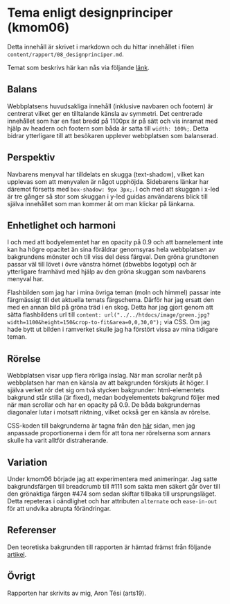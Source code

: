 ---
---
Tema enligt designprinciper (kmom06)
=========================

Detta innehåll är skrivet i markdown och du hittar innehållet i filen `content/rapport/08_designprinciper.md`.

Temat som beskrivs här kan nås via följande [länk](rapport/designprinciper?style=kmom06-designprinciper).

Balans
-----------------------

Webbplatsens huvudsakliga innehåll (inklusive navbaren och footern) är centrerat vilket ger en tilltalande känsla av symmetri. Det centrerade innehållet som har en fast bredd på 1100px är på sätt och vis inramat med hjälp av headern och footern som båda är satta till ```width: 100%;```. Detta bidrar ytterligare till att besökaren upplever webbplatsen som balanserad.

Perspektiv
-----------------------

Navbarens menyval har tilldelats en skugga (text-shadow), vilket kan upplevas som att menyvalen är något upphöjda. Sidebarens länkar har däremot försetts med ```box-shadow: 9px 3px;```. I och med att skuggan i x-led är tre gånger så stor som skuggan i y-led guidas användarens blick till själva innehållet som man kommer åt om man klickar på länkarna.

Enhetlighet och harmoni
-----------------------

I och med att bodyelementet har en opacity på 0.9 och att barnelement inte kan ha högre opacitet än sina föräldrar genomsyras hela webbplatsen av bakgrundens mönster och till viss del dess färgval. Den gröna grundtonen passar väl till lövet i övre vänstra hörnet (dbwebbs logotyp) och är ytterligare framhävd med hjälp av den gröna skuggan som navbarens menyval har.

Flashbilden som jag har i mina övriga teman (moln och himmel) passar inte färgmässigt till det aktuella temats färgschema. Därför har jag ersatt den med en annan bild på gröna träd i en skog. Detta har jag gjort genom att sätta flashbildens url till ```content: url("../../htdocs/image/green.jpg?width=1100&height=150&crop-to-fit&area=0,0,30,0");``` via CSS. Om jag hade bytt ut bilden i ramverket skulle jag ha förstört vissa av mina tidigare teman.

Rörelse
-----------------------

Webbplatsen visar upp flera rörliga inslag. När man scrollar neråt på webbplatsen har man en känsla av att bakgrunden förskjuts åt höger. I själva verket rör det sig om två stycken bakgrunder: html-elementets bakgrund står stilla (är fixed), medan bodyelementets bakgrund följer med när man scrollar och har en opacity på 0.9. De båda bakgrundernas diagonaler lutar i motsatt riktning, vilket också ger en känsla av rörelse.

CSS-koden till bakgrunderna är tagna från den [här](https://www.gradientmagic.com/browse) sidan, men jag anpassade proportionerna i dem för att tona ner rörelserna som annars skulle ha varit alltför distraherande.

Variation
-----------------------

Under kmom06 började jag att experimentera med animeringar. Jag satte bakgrundsfärgen till breadcrumb till #111 som sakta men säkert går över till den grönaktiga färgen #474 som sedan skiftar tillbaka till ursprungsläget. Detta repeteras i oändlighet och har attributen ```alternate``` och ```ease-in-out``` för att undvika abrupta förändringar.

Referenser
-----------------------

Den teoretiska bakgrunden till rapporten är hämtad främst från följande [artikel](https://www.canva.com/learn/design-elements-principles/).

Övrigt
-----------------------

Rapporten har skrivits av mig, Aron Tési (arts19).
